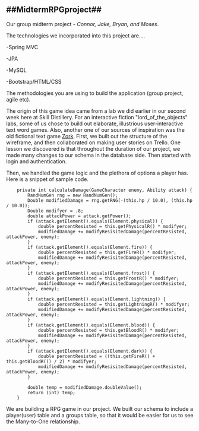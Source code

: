 
##MidtermRPGproject##
---
Our group midterm project - *Connor, Jake, Bryan, and Moses*.

The technologies we incorporated into this project are....

-Spring MVC

-JPA

-MySQL

-Bootstrap/HTML/CSS

The methodologies you are using to build the application (group project, agile etc).

The origin of this game idea came from a lab we did earlier in our second week here at Skill Distillery.  For an interactive fiction "lord_of_the_objects" labs, some of us chose to build out elaborate, illustrious user-interactive text word games.  Also, another one of our sources of inspiration was the old fictional text game [Zork](https://en.wikipedia.org/wiki/Zork "Zork"). First, we built out the structure of the wireframe, and then collaborated on making user stories on Trello. One lesson we discovered is that throughout the duration of our project, we made many changes to our schema in the database side. Then started with login and authentication.

Then, we handled the game logic and the plethora of options a player has. Here is a snippet of sample code.


```
	private int calculateDamage(GameCharacter enemy, Ability attack) {
		RandNumGen rng = new RandNumGen();
		Double modifiedDamage = rng.getRNG(-(this.hp / 10.0), (this.hp / 10.0));
		Double modifyer = .8;
		double attackPower = attack.getPower();
		if (attack.getElement().equals(Element.physical)) {
			double percentResisted = this.getPhysicalR() * modifyer;
			modifiedDamage += modifyResisitedDamage(percentResisted, attackPower, enemy);
		}
		if (attack.getElement().equals(Element.fire)) {
			double percentResisted = this.getFireR() * modifyer;
			modifiedDamage += modifyResisitedDamage(percentResisted, attackPower, enemy);
		}
		if (attack.getElement().equals(Element.frost)) {
			double percentResisted = this.getFrostR() * modifyer;
			modifiedDamage += modifyResisitedDamage(percentResisted, attackPower, enemy);
		}
		if (attack.getElement().equals(Element.lightning)) {
			double percentResisted = this.getLightningR() * modifyer;
			modifiedDamage += modifyResisitedDamage(percentResisted, attackPower, enemy);
		}
		if (attack.getElement().equals(Element.blood)) {
			double percentResisted = this.getBloodR() * modifyer;
			modifiedDamage += modifyResisitedDamage(percentResisted, attackPower, enemy);
		}
		if (attack.getElement().equals(Element.dark)) {
			double percentResisted = ((this.getFireR() + this.getBloodR()) / 2) * modifyer;
			modifiedDamage += modifyResisitedDamage(percentResisted, attackPower, enemy);
		}

		double temp = modifiedDamage.doubleValue();
		return (int) temp;
	}
```

We are building a RPG game in our project. We built our schema to include a player(user) table and a groups table, so that it would be easier for us to see the Many-to-One relationship.
